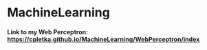 # MachineLearning

#### Link to my Web Perceptron: https://cpletka.github.io/MachineLearning/WebPerceptron/index
